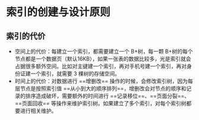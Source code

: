 # 索引的创建与设计原则

## 索引的代价

- 空间上的代价：每建立一个索引，都需要建立一个 B+树，每一颗 B+树的每个节点都是一个数据页（默认16KB），如果一张表的数据比较多，光是索引就会占据很多额外空间。比如对主键建一个索引，再对手机号建一个索引，再对身份证建一个索引，就需要 3 棵树的存储空间。
- 时间上的代价：对数据进行 ==增删改== 操作的时候，会修改索引树，因为每层节点是按照索引值 ==从小到大的顺序排列==，增删改会对节点的顺序和记录的排序造成破坏，需要额外的时间进行 ==记录移位==、==页面分裂==、==页面回收== 等操作来维护索引树。如果建立了多个索引，对每个索引树都要进行相关维护。